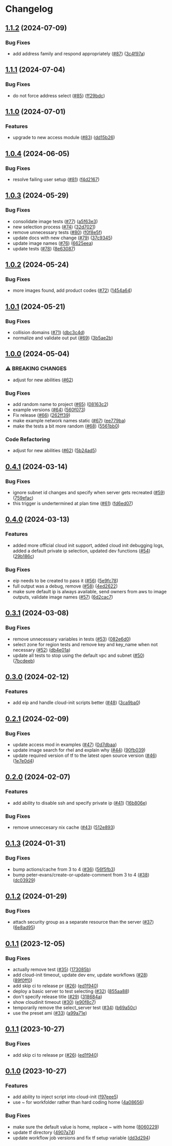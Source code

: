 # Changelog

## [1.1.2](https://github.com/rancher/terraform-aws-server/compare/v1.1.1...v1.1.2) (2024-07-09)


### Bug Fixes

* add address family and respond appropriately ([#87](https://github.com/rancher/terraform-aws-server/issues/87)) ([3c4f97a](https://github.com/rancher/terraform-aws-server/commit/3c4f97af0d0d4e9fe423b54326847db3ab991088))

## [1.1.1](https://github.com/rancher/terraform-aws-server/compare/v1.1.0...v1.1.1) (2024-07-04)


### Bug Fixes

* do not force address select ([#85](https://github.com/rancher/terraform-aws-server/issues/85)) ([ff29bdc](https://github.com/rancher/terraform-aws-server/commit/ff29bdce6b8828f6344a1981fd3a479126147008))

## [1.1.0](https://github.com/rancher/terraform-aws-server/compare/v1.0.4...v1.1.0) (2024-07-01)


### Features

* upgrade to new access module ([#83](https://github.com/rancher/terraform-aws-server/issues/83)) ([dd15b26](https://github.com/rancher/terraform-aws-server/commit/dd15b26b700729ec3629b82095bd22f0655ad84e))

## [1.0.4](https://github.com/rancher/terraform-aws-server/compare/v1.0.3...v1.0.4) (2024-06-05)


### Bug Fixes

* resolve failing user setup ([#81](https://github.com/rancher/terraform-aws-server/issues/81)) ([f4d2167](https://github.com/rancher/terraform-aws-server/commit/f4d21679e64b954044f26461d800a98b3d0be7e1))

## [1.0.3](https://github.com/rancher/terraform-aws-server/compare/v1.0.2...v1.0.3) (2024-05-29)


### Bug Fixes

* consolidate image tests ([#77](https://github.com/rancher/terraform-aws-server/issues/77)) ([a5f63e3](https://github.com/rancher/terraform-aws-server/commit/a5f63e3803030734cbfea96a4abd049d50cf0953))
* new selection process ([#74](https://github.com/rancher/terraform-aws-server/issues/74)) ([32d7021](https://github.com/rancher/terraform-aws-server/commit/32d7021d10e0ecd690022bedae8547bd1349b039))
* remove unnecessary tests ([#80](https://github.com/rancher/terraform-aws-server/issues/80)) ([f0f8e5f](https://github.com/rancher/terraform-aws-server/commit/f0f8e5ffc36c96a8894c1af5f2dbfa878521f33f))
* update docs with new change ([#79](https://github.com/rancher/terraform-aws-server/issues/79)) ([37c9345](https://github.com/rancher/terraform-aws-server/commit/37c9345061d4ca76e608f5fa36f0f938ba9de05e))
* update image names ([#76](https://github.com/rancher/terraform-aws-server/issues/76)) ([6625eea](https://github.com/rancher/terraform-aws-server/commit/6625eeadbd8758b3b7b05ffd96313b9f773b6c58))
* update tests ([#78](https://github.com/rancher/terraform-aws-server/issues/78)) ([8e63087](https://github.com/rancher/terraform-aws-server/commit/8e6308779ad7f5955f37c1aed0396e197edc0e5d))

## [1.0.2](https://github.com/rancher/terraform-aws-server/compare/v1.0.1...v1.0.2) (2024-05-24)


### Bug Fixes

* more images found, add product codes ([#72](https://github.com/rancher/terraform-aws-server/issues/72)) ([1454a64](https://github.com/rancher/terraform-aws-server/commit/1454a64e6ddd4b801417348957ff2fe97a3694f3))

## [1.0.1](https://github.com/rancher/terraform-aws-server/compare/v1.0.0...v1.0.1) (2024-05-21)


### Bug Fixes

* collision domains ([#71](https://github.com/rancher/terraform-aws-server/issues/71)) ([dbc3c4d](https://github.com/rancher/terraform-aws-server/commit/dbc3c4ded880f65f0872f60f6a748144f71254ca))
* normalize and validate out put ([#69](https://github.com/rancher/terraform-aws-server/issues/69)) ([3b5ae2b](https://github.com/rancher/terraform-aws-server/commit/3b5ae2be5a87e80d7292e39662ca03792a674399))

## [1.0.0](https://github.com/rancher/terraform-aws-server/compare/v0.4.1...v1.0.0) (2024-05-04)


### ⚠ BREAKING CHANGES

* adjust for new abilities ([#62](https://github.com/rancher/terraform-aws-server/issues/62))

### Bug Fixes

* add random name to project ([#65](https://github.com/rancher/terraform-aws-server/issues/65)) ([08163c2](https://github.com/rancher/terraform-aws-server/commit/08163c2fc4ad76b5bce0971c55e64af8a1fd32c0))
* example versions ([#64](https://github.com/rancher/terraform-aws-server/issues/64)) ([560f073](https://github.com/rancher/terraform-aws-server/commit/560f073362ddd3bdaf2483fd1e560e9980ca6771))
* Fix release ([#66](https://github.com/rancher/terraform-aws-server/issues/66)) ([262ff39](https://github.com/rancher/terraform-aws-server/commit/262ff3914dff52d1815a7c96de8d9af4a8cfb058))
* make example network names static ([#67](https://github.com/rancher/terraform-aws-server/issues/67)) ([ee779ba](https://github.com/rancher/terraform-aws-server/commit/ee779ba41c85137af8178983a59f219d73c8b475))
* make the tests a bit more random ([#68](https://github.com/rancher/terraform-aws-server/issues/68)) ([5561bb0](https://github.com/rancher/terraform-aws-server/commit/5561bb02b887f549242670b88090847d4310ea35))


### Code Refactoring

* adjust for new abilities ([#62](https://github.com/rancher/terraform-aws-server/issues/62)) ([5b24ad5](https://github.com/rancher/terraform-aws-server/commit/5b24ad5038f9c10a98a904cda53025f0446896d3))

## [0.4.1](https://github.com/rancher/terraform-aws-server/compare/v0.4.0...v0.4.1) (2024-03-14)


### Bug Fixes

* ignore subnet id changes and specify when server gets recreated ([#59](https://github.com/rancher/terraform-aws-server/issues/59)) ([759efac](https://github.com/rancher/terraform-aws-server/commit/759efac5def838e87ce926c2a63e3bc7887df47f))
* this trigger is undertermined at plan time ([#61](https://github.com/rancher/terraform-aws-server/issues/61)) ([fd6ed07](https://github.com/rancher/terraform-aws-server/commit/fd6ed078e1f171080d84c00ebf66a3b064e02c0c))

## [0.4.0](https://github.com/rancher/terraform-aws-server/compare/v0.3.1...v0.4.0) (2024-03-13)


### Features

* added more official cloud init support, added cloud init debugging logs, added a default private ip selection, updated dev functions ([#54](https://github.com/rancher/terraform-aws-server/issues/54)) ([29b186c](https://github.com/rancher/terraform-aws-server/commit/29b186cc4754b6c72cdb727c6a361102d797c72a))


### Bug Fixes

* eip needs to be created to pass it ([#56](https://github.com/rancher/terraform-aws-server/issues/56)) ([5e9fc78](https://github.com/rancher/terraform-aws-server/commit/5e9fc78a690fbee077ef3c7e330d4c7404349e3c))
* full output was a debug, remove ([#58](https://github.com/rancher/terraform-aws-server/issues/58)) ([4ed2622](https://github.com/rancher/terraform-aws-server/commit/4ed262244fa472b8f345d3f4889d541c8b4e9a17))
* make sure default ip is always available, send owners from aws to image outputs, validate image names ([#57](https://github.com/rancher/terraform-aws-server/issues/57)) ([6d2cac7](https://github.com/rancher/terraform-aws-server/commit/6d2cac777b33a9277d4fb8c55d02852cce9fcc02))

## [0.3.1](https://github.com/rancher/terraform-aws-server/compare/v0.3.0...v0.3.1) (2024-03-08)


### Bug Fixes

* remove unnecessary variables in tests ([#53](https://github.com/rancher/terraform-aws-server/issues/53)) ([082e6d0](https://github.com/rancher/terraform-aws-server/commit/082e6d0733664ac82d01167a9e94b0ebe7929881))
* select zone for region tests and remove key and key_name when not necessary ([#52](https://github.com/rancher/terraform-aws-server/issues/52)) ([db4e01a](https://github.com/rancher/terraform-aws-server/commit/db4e01a3f2a534cc753be7ef426ea3cc94baf59e))
* update all tests to stop using the default vpc and subnet ([#50](https://github.com/rancher/terraform-aws-server/issues/50)) ([7bcdeeb](https://github.com/rancher/terraform-aws-server/commit/7bcdeebe8ba7ac14ca3e05a9e3d20a6ad3044cbc))

## [0.3.0](https://github.com/rancher/terraform-aws-server/compare/v0.2.1...v0.3.0) (2024-02-12)


### Features

* add eip and handle cloud-init scripts better ([#48](https://github.com/rancher/terraform-aws-server/issues/48)) ([3ca9ba0](https://github.com/rancher/terraform-aws-server/commit/3ca9ba05d1c130be745b65a315817dafc9b03815))

## [0.2.1](https://github.com/rancher/terraform-aws-server/compare/v0.2.0...v0.2.1) (2024-02-09)


### Bug Fixes

* update access mod in examples ([#47](https://github.com/rancher/terraform-aws-server/issues/47)) ([0d7dbaa](https://github.com/rancher/terraform-aws-server/commit/0d7dbaab1f89022eee276f844fddbde010e3d112))
* update image search for rhel and explain why ([#44](https://github.com/rancher/terraform-aws-server/issues/44)) ([90fb039](https://github.com/rancher/terraform-aws-server/commit/90fb0395d001fe851268e0f73496845f12b6d81f))
* update required version of tf to the latest open source version ([#46](https://github.com/rancher/terraform-aws-server/issues/46)) ([1e7e0d4](https://github.com/rancher/terraform-aws-server/commit/1e7e0d4715f94a1092463885f06cc29f3aee1db6))

## [0.2.0](https://github.com/rancher/terraform-aws-server/compare/v0.1.3...v0.2.0) (2024-02-07)


### Features

* add ability to disable ssh and specify private ip ([#41](https://github.com/rancher/terraform-aws-server/issues/41)) ([16b806e](https://github.com/rancher/terraform-aws-server/commit/16b806ee6cd1f4afabd9b2b6e63392b2041b62d6))


### Bug Fixes

* remove unneccesary nix cache ([#43](https://github.com/rancher/terraform-aws-server/issues/43)) ([512e893](https://github.com/rancher/terraform-aws-server/commit/512e8931199a684ce9b1ac88fbac430e13948e1f))

## [0.1.3](https://github.com/rancher/terraform-aws-server/compare/v0.1.2...v0.1.3) (2024-01-31)


### Bug Fixes

* bump actions/cache from 3 to 4 ([#36](https://github.com/rancher/terraform-aws-server/issues/36)) ([56f5fb3](https://github.com/rancher/terraform-aws-server/commit/56f5fb3b5d41aa3efc1fc349efc385b0e011423c))
* bump peter-evans/create-or-update-comment from 3 to 4 ([#38](https://github.com/rancher/terraform-aws-server/issues/38)) ([dc03929](https://github.com/rancher/terraform-aws-server/commit/dc03929f9feb48ba0a4c79521e63d1563be171cd))

## [0.1.2](https://github.com/rancher/terraform-aws-server/compare/v0.1.1...v0.1.2) (2024-01-29)


### Bug Fixes

* attach security group as a separate resource than the server ([#37](https://github.com/rancher/terraform-aws-server/issues/37)) ([6e8ad95](https://github.com/rancher/terraform-aws-server/commit/6e8ad9540a40661def83d707bb910dbc4a41f8bf))

## [0.1.1](https://github.com/rancher/terraform-aws-server/compare/v0.1.0...v0.1.1) (2023-12-05)


### Bug Fixes

* actually remove test ([#35](https://github.com/rancher/terraform-aws-server/issues/35)) ([173085b](https://github.com/rancher/terraform-aws-server/commit/173085b3ee4c8232f548f1bd78bd130ac1b48a65))
* add cloud-init timeout, update dev env, update workflows ([#28](https://github.com/rancher/terraform-aws-server/issues/28)) ([89f0ff0](https://github.com/rancher/terraform-aws-server/commit/89f0ff09d9d1e0d515cfdd627e68b4e46151829b))
* add skip ci to release pr ([#26](https://github.com/rancher/terraform-aws-server/issues/26)) ([ed1f940](https://github.com/rancher/terraform-aws-server/commit/ed1f94028cdf7aae199eca275d24f271ab6456fa))
* deploy a basic server to test selecting ([#32](https://github.com/rancher/terraform-aws-server/issues/32)) ([855aa88](https://github.com/rancher/terraform-aws-server/commit/855aa888f2703b01a199c5ca794c2fd3b9d91e79))
* don't specify release title ([#29](https://github.com/rancher/terraform-aws-server/issues/29)) ([318684a](https://github.com/rancher/terraform-aws-server/commit/318684aa7558c09a27553ba0b4e88239885b1e66))
* show cloudinit timeout ([#30](https://github.com/rancher/terraform-aws-server/issues/30)) ([e90f8c7](https://github.com/rancher/terraform-aws-server/commit/e90f8c711837397937eeca55313c59d325328691))
* temporarily remove the select_server test ([#34](https://github.com/rancher/terraform-aws-server/issues/34)) ([b69a50c](https://github.com/rancher/terraform-aws-server/commit/b69a50c723b76e67d208b051c1a6e542bf0ce37c))
* use the preset ami ([#33](https://github.com/rancher/terraform-aws-server/issues/33)) ([a99a71e](https://github.com/rancher/terraform-aws-server/commit/a99a71eebc204c403395e444911375ab3efaee2f))

## [0.1.1](https://github.com/rancher/terraform-aws-server/compare/v0.1.0...v0.1.1) (2023-10-27)


### Bug Fixes

* add skip ci to release pr ([#26](https://github.com/rancher/terraform-aws-server/issues/26)) ([ed1f940](https://github.com/rancher/terraform-aws-server/commit/ed1f94028cdf7aae199eca275d24f271ab6456fa))

## [0.1.0](https://github.com/rancher/terraform-aws-server/compare/v0.0.16...v0.1.0) (2023-10-27)


### Features

* add ability to inject script into cloud-init ([f97eee5](https://github.com/rancher/terraform-aws-server/commit/f97eee5bc13b83fef1dbb6275b6ca9b0620714d3))
* use ~ for workfolder rather than hard coding home ([4a08656](https://github.com/rancher/terraform-aws-server/commit/4a08656ad59b3d62fd54f2b46c0f385438756f8a))


### Bug Fixes

* make sure the default value is home, replace ~ with home ([8060229](https://github.com/rancher/terraform-aws-server/commit/80602294eca0bfa541e6f8de67ad41eb189137c5))
* update tf directory ([4907a74](https://github.com/rancher/terraform-aws-server/commit/4907a74923f19a9ac3b26815f243239d72430353))
* update workflow job versions and fix tf setup variable ([dd3d294](https://github.com/rancher/terraform-aws-server/commit/dd3d2945aff0286e5a031de3621984cb884203af))
